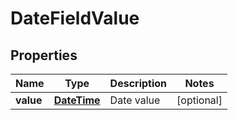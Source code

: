 

# DateFieldValue

## Properties

Name | Type | Description | Notes
------------ | ------------- | ------------- | -------------
**value** | [**DateTime**](DateTime.md) | Date value |  [optional]



